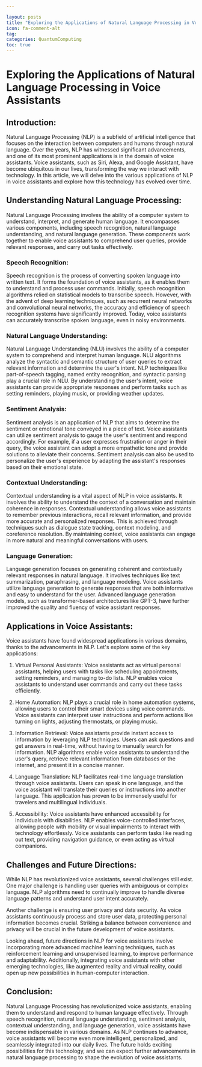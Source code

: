 ```yaml
---

layout: posts
title: "Exploring the Applications of Natural Language Processing in Voice Assistants"
icon: fa-comment-alt
tag:      
categories: QuantumComputing
toc: true
---
```




# Exploring the Applications of Natural Language Processing in Voice Assistants

## Introduction: 

Natural Language Processing (NLP) is a subfield of artificial intelligence that focuses on the interaction between computers and humans through natural language. Over the years, NLP has witnessed significant advancements, and one of its most prominent applications is in the domain of voice assistants. Voice assistants, such as Siri, Alexa, and Google Assistant, have become ubiquitous in our lives, transforming the way we interact with technology. In this article, we will delve into the various applications of NLP in voice assistants and explore how this technology has evolved over time.

## Understanding Natural Language Processing: 

Natural Language Processing involves the ability of a computer system to understand, interpret, and generate human language. It encompasses various components, including speech recognition, natural language understanding, and natural language generation. These components work together to enable voice assistants to comprehend user queries, provide relevant responses, and carry out tasks effectively.

### Speech Recognition: 

Speech recognition is the process of converting spoken language into written text. It forms the foundation of voice assistants, as it enables them to understand and process user commands. Initially, speech recognition algorithms relied on statistical models to transcribe speech. However, with the advent of deep learning techniques, such as recurrent neural networks and convolutional neural networks, the accuracy and efficiency of speech recognition systems have significantly improved. Today, voice assistants can accurately transcribe spoken language, even in noisy environments.

### Natural Language Understanding: 

Natural Language Understanding (NLU) involves the ability of a computer system to comprehend and interpret human language. NLU algorithms analyze the syntactic and semantic structure of user queries to extract relevant information and determine the user's intent. NLP techniques like part-of-speech tagging, named entity recognition, and syntactic parsing play a crucial role in NLU. By understanding the user's intent, voice assistants can provide appropriate responses and perform tasks such as setting reminders, playing music, or providing weather updates.

### Sentiment Analysis: 

Sentiment analysis is an application of NLP that aims to determine the sentiment or emotional tone conveyed in a piece of text. Voice assistants can utilize sentiment analysis to gauge the user's sentiment and respond accordingly. For example, if a user expresses frustration or anger in their query, the voice assistant can adopt a more empathetic tone and provide solutions to alleviate their concerns. Sentiment analysis can also be used to personalize the user's experience by adapting the assistant's responses based on their emotional state.

### Contextual Understanding: 

Contextual understanding is a vital aspect of NLP in voice assistants. It involves the ability to understand the context of a conversation and maintain coherence in responses. Contextual understanding allows voice assistants to remember previous interactions, recall relevant information, and provide more accurate and personalized responses. This is achieved through techniques such as dialogue state tracking, context modeling, and coreference resolution. By maintaining context, voice assistants can engage in more natural and meaningful conversations with users.

### Language Generation: 

Language generation focuses on generating coherent and contextually relevant responses in natural language. It involves techniques like text summarization, paraphrasing, and language modeling. Voice assistants utilize language generation to generate responses that are both informative and easy to understand for the user. Advanced language generation models, such as transformer-based architectures like GPT-3, have further improved the quality and fluency of voice assistant responses.

## Applications in Voice Assistants:

Voice assistants have found widespread applications in various domains, thanks to the advancements in NLP. Let's explore some of the key applications:

1. Virtual Personal Assistants: Voice assistants act as virtual personal assistants, helping users with tasks like scheduling appointments, setting reminders, and managing to-do lists. NLP enables voice assistants to understand user commands and carry out these tasks efficiently.

2. Home Automation: NLP plays a crucial role in home automation systems, allowing users to control their smart devices using voice commands. Voice assistants can interpret user instructions and perform actions like turning on lights, adjusting thermostats, or playing music.

3. Information Retrieval: Voice assistants provide instant access to information by leveraging NLP techniques. Users can ask questions and get answers in real-time, without having to manually search for information. NLP algorithms enable voice assistants to understand the user's query, retrieve relevant information from databases or the internet, and present it in a concise manner.

4. Language Translation: NLP facilitates real-time language translation through voice assistants. Users can speak in one language, and the voice assistant will translate their queries or instructions into another language. This application has proven to be immensely useful for travelers and multilingual individuals.

5. Accessibility: Voice assistants have enhanced accessibility for individuals with disabilities. NLP enables voice-controlled interfaces, allowing people with mobility or visual impairments to interact with technology effortlessly. Voice assistants can perform tasks like reading out text, providing navigation guidance, or even acting as virtual companions.

## Challenges and Future Directions:

While NLP has revolutionized voice assistants, several challenges still exist. One major challenge is handling user queries with ambiguous or complex language. NLP algorithms need to continually improve to handle diverse language patterns and understand user intent accurately.

Another challenge is ensuring user privacy and data security. As voice assistants continuously process and store user data, protecting personal information becomes crucial. Striking a balance between convenience and privacy will be crucial in the future development of voice assistants.

Looking ahead, future directions in NLP for voice assistants involve incorporating more advanced machine learning techniques, such as reinforcement learning and unsupervised learning, to improve performance and adaptability. Additionally, integrating voice assistants with other emerging technologies, like augmented reality and virtual reality, could open up new possibilities in human-computer interaction.

## Conclusion:

Natural Language Processing has revolutionized voice assistants, enabling them to understand and respond to human language effectively. Through speech recognition, natural language understanding, sentiment analysis, contextual understanding, and language generation, voice assistants have become indispensable in various domains. As NLP continues to advance, voice assistants will become even more intelligent, personalized, and seamlessly integrated into our daily lives. The future holds exciting possibilities for this technology, and we can expect further advancements in natural language processing to shape the evolution of voice assistants.